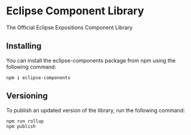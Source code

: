 # Eclipse Component Library

The Official Eclipse Expositions Component Library

## Installing

You can install the eclipse-components package from npm using the following command:

```
npm i eclipse-components
```

## Versioning

To publish an updated version of the library, run the following command:

```
npm run rollup
npm publish
```

